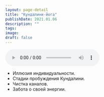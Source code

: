 ```yaml
---
layout: page-detail
title: "Кундалини-йога"
publishDate: 2021.01.06
description: ""
tags:
image:
draft: false
---
```


<audio title="2021.01.06 - Кундалини-йога.mp3" src="/upload/iblock/a63/a63fdb8b19f2ad15af3d7c2b0b0cbe97.mp3" controls=""></audio>

* Иллюзия индивидуальности.
* Стадии пробуждения Кундалини.
* Чистка каналов.
* Забота о своей энергии.

  
